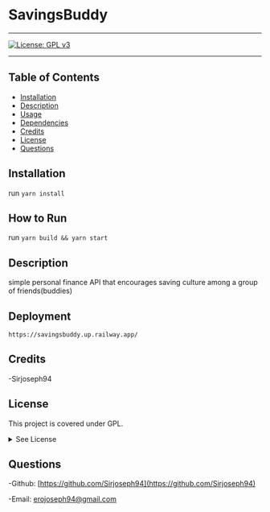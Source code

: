 

#  SavingsBuddy


<hr>

  [![License: GPL v3](https://img.shields.io/badge/License-GPLv3-blue.svg)](https://www.gnu.org/licenses/gpl-3.0)
  <hr>

## Table of Contents
  - [Installation](#Installation)
  - [Description](#description)
  - [Usage](#usage)
  - [Dependencies](#dependencies)
  - [Credits](#credits)
  - [License](#license)
  - [Questions](#questions)


  
## Installation
run `yarn install`


  ## How to Run
run `yarn build && yarn start`


## Description
simple personal finance API that encourages saving culture among a group of friends(buddies)
 

 ## Deployment
 `https://savingsbuddy.up.railway.app/`

## Credits
  -Sirjoseph94


## License


 
  This project is covered under GPL.
  <details>
    <summary>
      See License
    </summary> 
  
  ```
  Copyright (C) <2023-02-06>  <Joseph Ero>
  This program is free software: you can redistribute it and/or modify
  it under the terms of the GNU General Public License as published by
  the Free Software Foundation, either version 3 of the License, or
  (at your option) any later version.
  This program is distributed in the hope that it will be useful,
  but WITHOUT ANY WARRANTY; without even the implied warranty of
  MERCHANTABILITY or FITNESS FOR A PARTICULAR PURPOSE.  See the
  GNU General Public License for more details.
  You should have received a copy of the GNU General Public License
  along with this program.  If not, see <[gnu license](http://www.gnu.org/licenses/)>.
  
  ```
  </details>
  

## Questions

  -Github:
  [https://github.com/Sirjoseph94](https://github.com/Sirjoseph94)

  -Email:
  erojoseph94@gmail.com
  
  